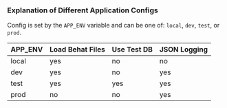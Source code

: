 ### Explanation of Different Application Configs

Config is set by the `APP_ENV` variable and can be one of: `local`, `dev`, `test`, or `prod`.

| APP_ENV | Load Behat Files | Use Test DB | JSON Logging |
|---------|------------------|-------------|--------------|
| local   | yes              | no          | no           |
| dev     | yes              | no          | yes          |
| test    | yes              | yes         | yes          |
| prod    | no               | no          | yes          |
